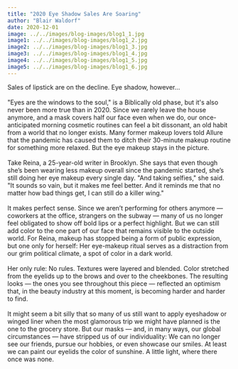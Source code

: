 ```yaml
---
title: "2020 Eye Shadow Sales Are Soaring"
author: "Blair Waldorf"
date: 2020-12-01
image: ../../images/blog-images/blog1_1.jpg
image1: ../../images/blog-images/blog1_2.jpg
image2: ../../images/blog-images/blog1_3.jpg
image3: ../../images/blog-images/blog1_4.jpg
image4: ../../images/blog-images/blog1_5.jpg
image5: ../../images/blog-images/blog1_6.jpg
---
```


Sales of lipstick are on the decline. Eye shadow, however… 
<br></br>
"Eyes are the windows to the soul," is a Biblically old phase, but it's also never been more true than in 2020. Since we rarely leave the house anymore, and a mask covers half our face even when we do, our once-anticipated morning cosmetic routines can feel a bit dissonant, an old habit from a world that no longer exists. Many former makeup lovers told Allure that the pandemic has caused them to ditch their 30-minute makeup routine for something more relaxed. But the eye makeup stays in the picture.
<br></br>
Take Reina, a 25-year-old writer in Brooklyn. She says that even though she’s been wearing less makeup overall since the pandemic started, she’s still doing her eye makeup every single day. "And taking selfies," she said. "It sounds so vain, but it makes me feel better. And it reminds me that no matter how bad things get, I can still do a killer wing."
<br></br>
It makes perfect sense. Since we aren’t performing for others anymore — coworkers at the office, strangers on the subway — many of us no longer feel obligated to show off bold lips or a perfect highlight. But we can still add color to the one part of our face that remains visible to the outside world. For Reina, makeup has stopped being a form of public expression, but one only for herself: Her eye-makeup ritual serves as a distraction from our grim political climate, a spot of color in a dark world.
<br></br>
Her only rule: No rules. Textures were layered and blended. Color stretched from the eyelids up to the brows and over to the cheekbones. The resulting looks — the ones you see throughout this piece — reflected an optimism that, in the beauty industry at this moment, is becoming harder and harder to find.
<br></br>
It might seem a bit silly that so many of us still want to apply eyeshadow or winged liner when the most glamorous trip we might have planned is the one to the grocery store. But our masks — and, in many ways, our global circumstances — have stripped us of our individuality: We can no longer see our friends, pursue our hobbies, or even showcase our smiles. At least we can paint our eyelids the color of sunshine. A little light, where there once was none. 

